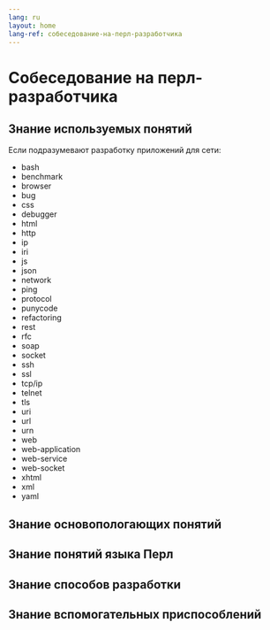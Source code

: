 ```yaml
---
lang: ru
layout: home
lang-ref: собеседование-на-перл-разработчика
---
```


# Собеседование на перл-разработчика

## Знание используемых понятий

Если подразумевают разработку приложений для сети:

- bash
- benchmark
- browser
- bug
- css
- debugger
- html
- http
- ip
- iri
- js
- json
- network
- ping
- protocol
- punycode
- refactoring
- rest
- rfc
- soap
- socket
- ssh
- ssl
- tcp/ip
- telnet
- tls
- uri
- url
- urn
- web
- web-application
- web-service
- web-socket
- xhtml
- xml
- yaml

## Знание основопологающих понятий

## Знание понятий языка Перл

## Знание способов разработки

## Знание вспомогательных приспособлений 
